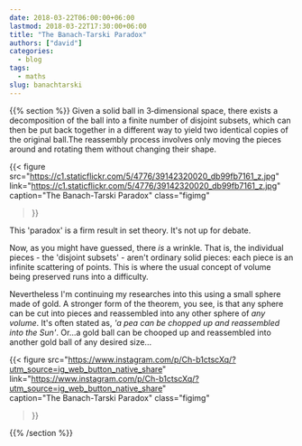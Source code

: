 ```yaml
---
date: 2018-03-22T06:00:00+06:00
lastmod: 2018-03-22T17:30:00+06:00
title: "The Banach-Tarski Paradox"
authors: ["david"]
categories:
  - blog
tags:
  - maths
slug: banachtarski
---
```

{{% section %}}
 Given a solid ball in 3‑dimensional space, there exists a decomposition of the ball into a finite number of disjoint subsets, which can then be put back together in a different way to yield two identical copies of the original ball.The reassembly process involves only moving the pieces around and rotating them without changing their shape.


{{< figure src="https://c1.staticflickr.com/5/4776/39142320020_db99fb7161_z.jpg"  
link="https://c1.staticflickr.com/5/4776/39142320020_db99fb7161_z.jpg"  
caption="The Banach-Tarski Paradox"
 class="figimg"
>}}

This 'paradox' is a firm result in set theory. It's not up for debate.

Now, as you might have guessed, there *is* a wrinkle. That is, the individual pieces - the 'disjoint subsets'  - aren't ordinary solid pieces: each piece is an infinite scattering of points. This is where the usual concept of volume being preserved runs into a difficulty. 

Nevertheless I'm continuing my researches into this using a small sphere made of gold. A stronger form of the theorem, you see, is that any sphere can be cut into pieces and reassembled into any other sphere of *any volume*. It's often stated as, *'a pea can be chopped up and reassembled into the Sun'*. Or...a gold ball can be chooped up and reassembled into another gold ball of any desired size...


{{< figure src="https://www.instagram.com/p/Ch-b1ctscXq/?utm_source=ig_web_button_native_share"  
link="https://www.instagram.com/p/Ch-b1ctscXq/?utm_source=ig_web_button_native_share"  
caption="The Banach-Tarski Paradox"
 class="figimg"
>}}


{{% /section %}}